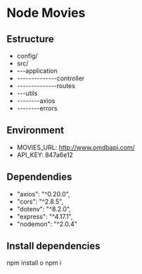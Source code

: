 # Node Movies

## Estructure
- config/
- src/
- ---application
- --------------controller
- --------------routes
- ---utils
- --------axios
- --------errors

## Environment
- MOVIES_URL: http://www.omdbapi.com/
- API_KEY: 847a6e12

## Dependendies
- "axios": "^0.20.0",
- "cors": "^2.8.5",
- "dotenv": "^8.2.0",
- "express": "^4.17.1",
- "nodemon": "^2.0.4"

## Install dependencies
npm install o npm i
